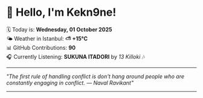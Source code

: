 # 👋 Hello, I'm Kekn9ne!

🗓️ Today is: **Wednesday, 01 October 2025**  
🌤️ Weather in Istanbul: **⛅️  +15°C**  
📊 GitHub Contributions: **90**  
🎧 Currently Listening: **SUKUNA ITADORI** by *13 Killoki* 🎶

---

_"The first rule of handling conflict is don't hang around people who are constantly engaging in conflict. — *Naval Ravikant*"_

---
